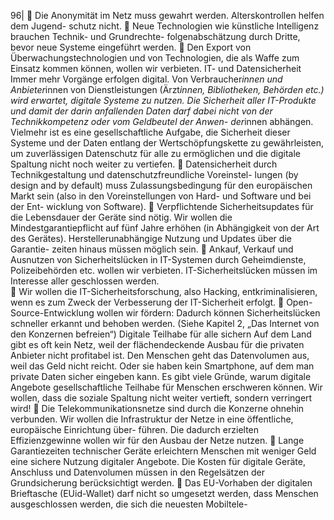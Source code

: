 96| 
 Die Anonymität im Netz muss gewahrt werden. Alterskontrollen helfen dem Jugend-
schutz nicht. 
 Neue Technologien wie künstliche Intelligenz brauchen Technik- und Grundrechte-
folgenabschätzung durch Dritte, bevor neue Systeme eingeführt werden. 
 Den Export von Überwachungstechnologien und von Technologien, die als Waffe 
zum Einsatz kommen können, wollen wir verbieten. 
IT- und Datensicherheit 
Immer mehr Vorgänge erfolgen digital. Von Verbraucher*innen und Anbieter*innen von 
Dienstleistungen (Ärzt*innen, Bibliotheken, Behörden etc.) wird erwartet, digitale 
Systeme zu nutzen. Die Sicherheit aller IT-Produkte und damit der darin anfallenden 
Daten darf dabei nicht von der Technikkompetenz oder vom Geldbeutel der Anwen-
der*innen abhängen. Vielmehr ist es eine gesellschaftliche Aufgabe, die Sicherheit 
dieser Systeme und der Daten entlang der Wertschöpfungskette zu gewährleisten, um 
zuverlässigen Datenschutz für alle zu ermöglichen und die digitale Spaltung nicht noch 
weiter zu vertiefen. 
 Datensicherheit durch Technikgestaltung und datenschutzfreundliche Voreinstel-
lungen (by design and by default) muss Zulassungsbedingung für den europäischen 
Markt sein (also in den Voreinstellungen von Hard- und Software und bei der Ent-
wicklung von Software). 
 Verpflichtende Sicherheitsupdates für die Lebensdauer der Geräte sind nötig. Wir 
wollen die Mindestgarantiepflicht auf fünf Jahre erhöhen (in Abhängigkeit von der 
Art des Gerätes). Herstellerunabhängige Nutzung und Updates über die Garantie-
zeiten hinaus müssen möglich sein. 
 Ankauf, Verkauf und Ausnutzen von Sicherheitslücken in IT-Systemen durch 
Geheimdienste, Polizeibehörden etc. wollen wir verbieten. IT-Sicherheitslücken 
müssen im Interesse aller geschlossen werden.  
 Wir wollen die IT-Sicherheitsforschung, also Hacking, entkriminalisieren, wenn es 
zum Zweck der Verbesserung der IT-Sicherheit erfolgt. 
 Open-Source-Entwicklung wollen wir fördern: Dadurch können Sicherheitslücken 
schneller erkannt und behoben werden. (Siehe Kapitel 2, „Das Internet von den 
Konzernen befreien“) 
Digitale Teilhabe für alle sichern 
Auf dem Land gibt es oft kein Netz, weil der flächendeckende Ausbau für die privaten 
Anbieter nicht profitabel ist. Den Menschen geht das Datenvolumen aus, weil das Geld 
nicht reicht. Oder sie haben kein Smartphone, auf dem man private Daten sicher 
eingeben kann. Es gibt viele Gründe, warum digitale Angebote gesellschaftliche 
Teilhabe für Menschen erschweren können. Wir wollen, dass die soziale Spaltung nicht 
weiter vertieft, sondern verringert wird! 
 Die Telekommunikationsnetze sind durch die Konzerne ohnehin verbunden. Wir 
wollen die Infrastruktur der Netze in eine öffentliche, europäische Einrichtung über-
führen. Die dadurch erzielten Effizienzgewinne wollen wir für den Ausbau der Netze 
nutzen. 
 Lange Garantiezeiten technischer Geräte erleichtern Menschen mit weniger Geld 
eine sichere Nutzung digitaler Angebote. Die Kosten für digitale Geräte, Anschluss 
und Datenvolumen müssen in den Regelsätzen der Grundsicherung berücksichtigt 
werden. 
 Das EU-Vorhaben der digitalen Brieftasche (EUid-Wallet) darf nicht so umgesetzt 
werden, dass Menschen ausgeschlossen werden, die sich die neuesten Mobiltele-
